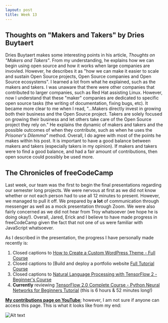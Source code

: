 ```yaml
---
layout: post
title: Week 13
---
```


## Thoughts on "Makers and Takers" by Dries Buytaert

Dries Buytaert makes some interesting points in his article, *Thoughts on "Makers and Takers"*. From my understanding, he explains how we can begin using open source and how it works when large companies are invovled. However, he describes it as "how we can make it easier to scale and sustain Open Source projects, Open Source companies and Open Source ecosystems". I learned a lot from what he explained, such as the makers and takers. I was unaware that there were other companies that contributed to larger companies, such as Red Hat assisting Linux. However, now I understand that these "maker" companies are dedicated to specific open source tasks (the writing of documentation, fixing bugs, etc). It became more clear to me when I read, "...Makers directly invest in growing both their business and the Open Source project. Takers are solely focused on growing their business and let others take care of the Open Source project they rely on." He explains the dynamic of makers and takers and the possible outcomes of when they contribute, such as when he uses the *Prisoner's Dilemma"* method. Overall, I do agree with most of the points he makes within his post. It is important to have a good balance between makers and takers (especially takers in my opinion). If makers and takers were to find a good balance, and had a fair amount of contributions, then open source could possibly be used more.

## The Chronicles of freeCodeCamp

Last week, our team was the first to begin the final presentations regarding our semester long projects. We were nervous at first as we did not know whether or not each person had to use all 12 minutes to present. However, we managed to pull it off. We prepared by **a lot** of communication through messenger as well as a mock presentation through Zoom. We were also fairly concerned as we did not hear from Troy whatsoever (we hope he is doing okay!). Overall, Jared, Erick and I believe to have made progress in freeCodeCamp given the fact that not one of us were familiar with JavaScript whatsoever.

As I described in the presentation, the progress I have personally made recently is:

1. Closed captions to [How to Create a Custom WordPress Theme - Full Course](https://www.youtube.com/watch?time_continue=5094&v=-h7gOJbIpmo)
2. Closed captions to [Build and deploy a portfolio website [Full Tutorial Course](https://www.youtube.com/watch?time_continue=2725&v=_xkSvufmjEs)
3. Closed captions to [Natural Language Processing with TensorFlow 2 - Beginner's Course](https://www.youtube.com/watch?time_continue=1452&v=B2q5cRJvqI8)
4. **Currently** reviewing [TensorFlow 2.0 Complete Course - Python Neural Networks for Beginners Tutorial](https://www.youtube.com/watch?v=tPYj3fFJGjk) (this is 6 hours & 52 minutes long!)

**[My contributions page on YouTube](https://www.youtube.com/timedtext_cs_panel?o=U&ar=1589147032078)**; however, I am not sure if anyone can access this page. This is what it looks like from my end:

![Alt text](https://user-images.githubusercontent.com/44440923/81511232-b243e880-92cc-11ea-9ba1-10bce16e0585.png)



